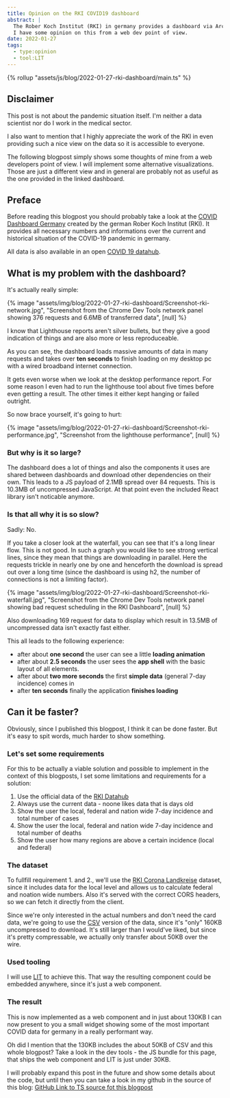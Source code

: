 ```yaml
---
title: Opinion on the RKI COVID19 dashboard
abstract: |
  The Rober Koch Institut (RKI) in germany provides a dashboard via ArcGIS to provide an overview over the current state of COVID in the country.
  I have some opinion on this from a web dev point of view.
date: 2022-01-27
tags:
  - type:opinion
  - tool:LIT
---
```


{% rollup "assets/js/blog/2022-01-27-rki-dashboard/main.ts" %}

<div class="commentBlock">

## Disclaimer

This post is not about the pandemic situation itself. I'm neither a data scientist nor do I work in the medical sector.

I also want to mention that I highly appreciate the work of the RKI in even providing such a nice view on the data so it is accessible to everyone.

The following blogpost simply shows some thoughts of mine from a web developers point of view. I will implement some alternative visualizations. Those are just a different view and in general are probably not as useful as the one provided in the linked dashboard.

</div>

## Preface

Before reading this blogpost you should probably take a look at the [COVID Dashboard Germany](https://experience.arcgis.com/experience/478220a4c454480e823b17327b2bf1d4) created by the german Rober Koch Institut (RKI). It provides all necessary numbers and informations over the current and historical situation of the COVID-19 pandemic in germany.

All data is also available in an open [COVID 19 datahub](https://npgeo-corona-npgeo-de.hub.arcgis.com/search?groupIds=b28109b18022405bb965c602b13e1bbc).

## What is my problem with the dashboard?

It's actually really simple:

{% image "assets/img/blog/2022-01-27-rki-dashboard/Screenshot-rki-network.jpg", "Screenshot from the Chrome Dev Tools network panel showing 376 requests and 6.6MB of transferred data", [null] %}

<aside>

I know that Lighthouse reports aren't silver bullets, but they give a good indication of things and are also more or less reproduceable.

</aside>

As you can see, the dashboard loads massive amounts of data in many requests and takes over **ten seconds** to finish loading on my desktop pc with a wired broadband internet connection.

It gets even worse when we look at the desktop performance report. For some reason I even had to run the lighthouse tool about five times before even getting a result. The other times it either kept hanging or failed outright.

So now brace yourself, it's going to hurt:

{% image "assets/img/blog/2022-01-27-rki-dashboard/Screenshot-rki-performance.jpg", "Screenshot from the lighthouse performance", [null] %}

### But why is it so large?

The dashboard does a lot of things and also the components it uses are shared between dashboards and download other dependencies on their own. This leads to a JS payload of 2.1MB spread over 84 requests. This is 10.3MB of uncompressed JavaScript. At that point even the included React library isn't noticable anymore.

### Is that all why it is so slow?

Sadly: No.

If you take a closer look at the waterfall, you can see that it's a long linear flow. This is not good. In such a graph you would like to see strong vertical lines, since they mean that things are downloading in parallel. Here the requests trickle in nearly one by one and henceforth the download is spread out over a long time (since the dashboard is using h2, the number of connections is not a limiting factor).

{% image "assets/img/blog/2022-01-27-rki-dashboard/Screenshot-rki-waterfall.jpg", "Screenshot from the Chrome Dev Tools network panel showing bad request scheduling in the RKI Dashboard", [null] %}

Also downloading 169 request for data to display which result in 13.5MB of uncompressed data isn't exactly fast either.

This all leads to the following experience:

- after about **one second** the user can see a little **loading animation**
- after about **2.5 seconds** the user sees the **app shell** with the basic layout of all elements.
- after about **two more seconds** the first **simple data** (general 7-day incidence) comes in
- after **ten seconds** finally the application **finishes loading**

## Can it be faster?

Obviously, since I published this blogpost, I think it can be done faster. But it's easy to spit words, much harder to show something.

### Let's set some requirements

For this to be actually a viable solution and possible to implement in the context of this blogposts, I set some limitations and requirements for a solution:

1. Use the official data of the [RKI Datahub](https://npgeo-corona-npgeo-de.hub.arcgis.com/search?groupIds=b28109b18022405bb965c602b13e1bbc)
2. Always use the current data - noone likes data that is days old
3. Show the user the local, federal and nation wide 7-day incidence and total number of cases
4. Show the user the local, federal and nation wide 7-day incidence and total number of deaths
5. Show the user how many regions are above a certain incidence (local and federal)

### The dataset

To fullfill requirement 1. and 2., we'll use the [RKI Corona Landkreise](https://npgeo-corona-npgeo-de.hub.arcgis.com/datasets/917fc37a709542548cc3be077a786c17_0) dataset, since it includes data for the local level and allows us to calculate federal and noation wide numbers. Also it's served with the correct CORS headers, so we can fetch it directly from the client.

Since we're only interested in the actual numbers and don't need the card data, we're going to use the [CSV](https://opendata.arcgis.com/api/v3/datasets/917fc37a709542548cc3be077a786c17_0/downloads/data?format=csv&spatialRefId=4326) version of the data, since it's "only" 160KB uncompressed to download. It's still larger than I would've liked, but since it's pretty compressable, we actually only transfer about 50KB over the wire.

### Used tooling

I will use [LIT](https://lit.dev) to achieve this. That way the resulting component could be embedded anywhere, since it's just a web component.

### The result

<covid-stats></covid-stats>

This is now implemented as a web component and in just about 130KB I can now present to you a small widget showing some of the most important COVID data for germany in a really performant way.

Oh did I mention that the 130KB includes the about 50KB of CSV and this whole blogpost? Take a look in the dev tools - the JS bundle for this page, that ships the web component and LIT is just under 30KB.

I will probably expand this post in the future and show some details about the code, but until then you can take a look in my github in the source of this blog: [GitHub Link to TS source fot this blogpost](https://github.com/Snapstromegon/hoeser.dev/tree/master/assets/js/blogposts/2022-01-27-rki-dashboard)
